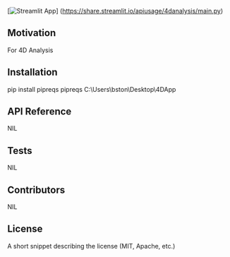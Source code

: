 [![Streamlit App](https://static.streamlit.io/badges/streamlit_badge_black_white.svg)]
(https://share.streamlit.io/apiusage/4danalysis/main.py)

## Motivation
For 4D Analysis

## Installation
pip install pipreqs
pipreqs C:\Users\bston\Desktop\4DApp 

## API Reference
NIL

## Tests
NIL

## Contributors
NIL

## License

A short snippet describing the license (MIT, Apache, etc.)
